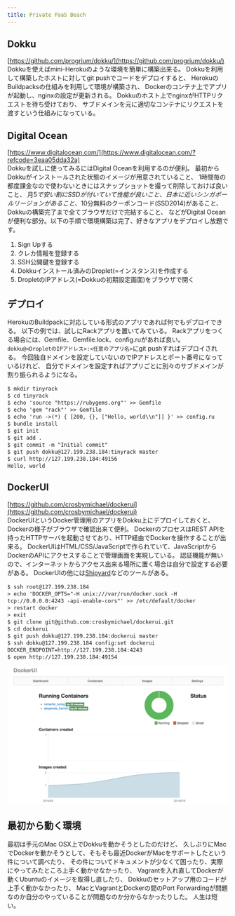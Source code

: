 ```yaml
---
title: Private PaaS Beach
---
```


## Dokku
[https://github.com/progrium/dokku/](https://github.com/progrium/dokku/)  
Dokkuを使えばmini-Herokuのような環境を簡単に構築出来る。
Dokkuを利用して構築したホストに対してgit pushでコードをデプロイすると、
HerokuのBuildpacksの仕組みを利用して環境が構築され、
Dockerのコンテナ上でアプリが起動し、nginxの設定が更新される。
Dokkuのホスト上でnginxがHTTPリクエストを待ち受けており、
サブドメインを元に適切なコンテナにリクエストを渡すという仕組みになっている。

## Digital Ocean
[https://www.digitalocean.com/](https://www.digitalocean.com/?refcode=3eaa05dda32a)  
Dokkuを試しに使ってみるにはDigital Oceanを利用するのが便利。
最初からDokkuがインストールされた状態のイメージが用意されていること、
1時間毎の都度課金なので使わないときにはスナップショットを撮って削除しておけば良いこと、
月5$で安い割にSSDが付いていて性能が良いこと、日本に近いシンガポールリージョンがあること、
10$分無料のクーポンコード(SSD2014)があること、Dokkuの構築完了まで全てブラウザだけで完結すること、
などがDigital Oceanが便利な部分。以下の手順で環境構築は完了、好きなアプリをデプロイし放題です。

1. Sign Upする
2. クレカ情報を登録する
3. SSH公開鍵を登録する
4. Dokkuインストール済みのDroplet(=インスタンス)を作成する
5. DropletのIPアドレス(=Dokkuの初期設定画面)をブラウザで開く

## デプロイ
HerokuのBuildpackに対応している形式のアプリであれば何でもデプロイできる。
以下の例では、試しにRackアプリを置いてみている。
Rackアプリをつくる場合には、Gemfile、Gemfile.lock、config.ruがあれば良い。
`dokku@<DropletのIPアドレス>:<任意のアプリ名>`にgit pushすればデプロイされる。
今回独自ドメインを設定していないのでIPアドレスとポート番号になっているけれど、
自分でドメインを設定すればアプリごとに別々のサブドメインが割り振られるようになる。

```
$ mkdir tinyrack
$ cd tinyrack
$ echo 'source "https://rubygems.org"' >> Gemfile
$ echo 'gem "rack"' >> Gemfile
$ echo 'run ->(*) { [200, {}, ["Hello, world\\n"]] }' >> config.ru
$ bundle install
$ git init
$ git add .
$ git commit -m "Initial commit"
$ git push dokku@127.199.238.184:tinyrack master
$ curl http://127.199.238.184:49156
Hello, world
```

## DockerUI
[https://github.com/crosbymichael/dockerui](https://github.com/crosbymichael/dockerui)  
DockerUIというDocker管理用のアプリをDokku上にデプロイしておくと、Dockerの様子がブラウザで確認出来て便利。
DockerのプロセスはREST APIを持ったHTTPサーバを起動させており、HTTP経由でDockerを操作することが出来る。
DockerUIはHTML/CSS/JavaScriptで作られていて、JavaScriptからDockerのAPIにアクセスすることで管理画面を実現している。
認証機能が無いので、インターネットからアクセス出来る場所に置く場合は自分で設定する必要がある。
DockerUIの他には[Shipyard](https://github.com/shipyard/shipyard)などのツールがある。

```
$ ssh root@127.199.238.184
> echo 'DOCKER_OPTS="-H unix:///var/run/docker.sock -H tcp://0.0.0.0:4243 -api-enable-cors"' >> /etc/default/docker
> restart docker
> exit
$ git clone git@github.com:crosbymichael/dockerui.git
$ cd dockerui
$ git push dokku@127.199.238.184:dockerui master
$ ssh dokku@127.199.238.184 config:set dockerui DOCKER_ENDPOINT=http://127.199.238.184:4243
$ open http://127.199.238.184:49154
```

![](/images/2014-02-18/dockerui.png)

## 最初から動く環境
最初は手元のMac OSX上でDokkuを動かそうとしたのだけど、
久しぶりにMacでDockerを動かそうとして、そもそも最近DockerがMacをサポートしたという件について調べたり、
その件についてドキュメントが少なくて困ったり、実際にやってみたところ上手く動かせなかったり、
Vagrantを入れ直してDockerが動くUbuntuのイメージを取得し直したり、
Dokkuのセットアップ用のコードが上手く動かなかったり、
MacとVagrantとDockerの間のPort Forwardingが問題なのか自分のやっていることが問題なのか分からなかったりした。
人生は短い。
